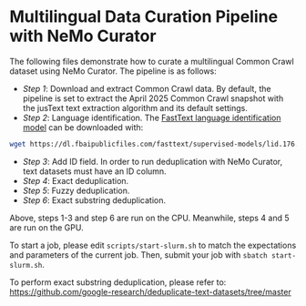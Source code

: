 # Multilingual Data Curation Pipeline with NeMo Curator

The following files demonstrate how to curate a multilingual Common Crawl dataset using NeMo Curator.
The pipeline is as follows:

- *Step 1*: Download and extract Common Crawl data. By default, the pipeline is set to extract the April 2025 Common Crawl snapshot with the jusText text extraction algorithm and its default settings.
- *Step 2*: Language identification. The [FastText language identification model](https://fasttext.cc/docs/en/language-identification.html) can be downloaded with:

```bash
wget https://dl.fbaipublicfiles.com/fasttext/supervised-models/lid.176.bin
```

- *Step 3*: Add ID field. In order to run deduplication with NeMo Curator, text datasets must have an ID column.
- *Step 4*: Exact deduplication.
- *Step 5*: Fuzzy deduplication.
- *Step 6*: Exact substring deduplication.

Above, steps 1-3 and step 6 are run on the CPU. Meanwhile, steps 4 and 5 are run on the GPU.

To start a job, please edit `scripts/start-slurm.sh` to match the expectations and parameters of the current job.
Then, submit your job with `sbatch start-slurm.sh`.

To perform exact substring deduplication, please refer to: https://github.com/google-research/deduplicate-text-datasets/tree/master
